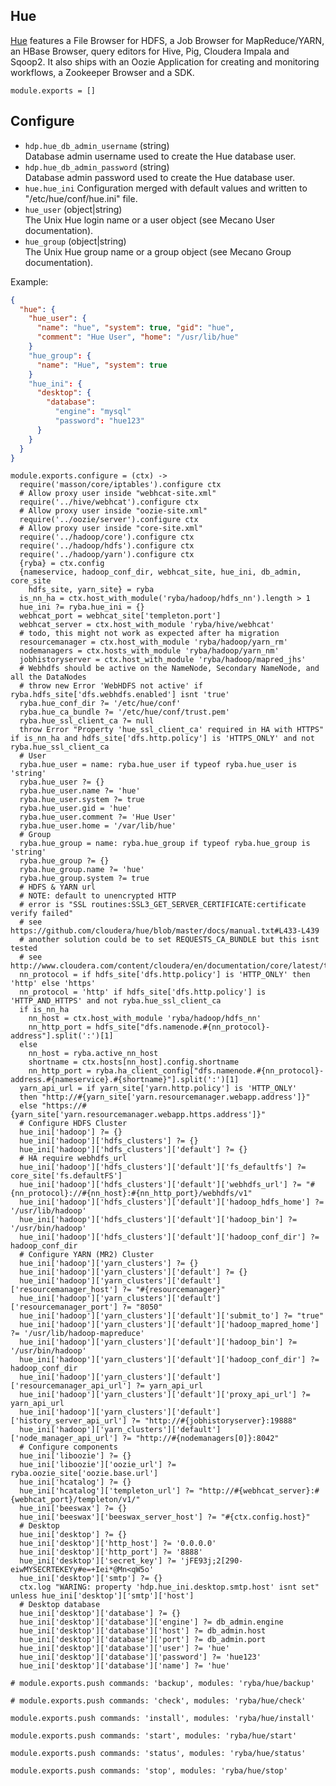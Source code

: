
## Hue

[Hue][home] features a File Browser for HDFS, a Job Browser for MapReduce/YARN,
an HBase Browser, query editors for Hive, Pig, Cloudera Impala and Sqoop2.
It also ships with an Oozie Application for creating and monitoring workflows,
a Zookeeper Browser and a SDK.

    module.exports = []

## Configure

*   `hdp.hue_db_admin_username` (string)   
    Database admin username used to create the Hue database user.  
*   `hdp.hue_db_admin_password` (string)   
    Database admin password used to create the Hue database user.   
*   `hue.hue_ini`
    Configuration merged with default values and written to "/etc/hue/conf/hue.ini" file.   
*   `hue_user` (object|string)   
    The Unix Hue login name or a user object (see Mecano User documentation).   
*   `hue_group` (object|string)   
    The Unix Hue group name or a group object (see Mecano Group documentation).   

Example:

```json
{
  "hue": {
    "hue_user": {
      "name": "hue", "system": true, "gid": "hue",
      "comment": "Hue User", "home": "/usr/lib/hue"
    }
    "hue_group": {
      "name": "Hue", "system": true
    }
    "hue_ini": {
      "desktop": {
        "database":
          "engine": "mysql"
          "password": "hue123"
      }
    }
  }
}
```

    module.exports.configure = (ctx) ->
      require('masson/core/iptables').configure ctx
      # Allow proxy user inside "webhcat-site.xml"
      require('../hive/webhcat').configure ctx
      # Allow proxy user inside "oozie-site.xml"
      require('../oozie/server').configure ctx
      # Allow proxy user inside "core-site.xml"
      require('../hadoop/core').configure ctx
      require('../hadoop/hdfs').configure ctx
      require('../hadoop/yarn').configure ctx
      {ryba} = ctx.config
      {nameservice, hadoop_conf_dir, webhcat_site, hue_ini, db_admin, core_site
        hdfs_site, yarn_site} = ryba
      is_nn_ha = ctx.host_with_module('ryba/hadoop/hdfs_nn').length > 1
      hue_ini ?= ryba.hue_ini = {}
      webhcat_port = webhcat_site['templeton.port']
      webhcat_server = ctx.host_with_module 'ryba/hive/webhcat'
      # todo, this might not work as expected after ha migration
      resourcemanager = ctx.host_with_module 'ryba/hadoop/yarn_rm'
      nodemanagers = ctx.hosts_with_module 'ryba/hadoop/yarn_nm'
      jobhistoryserver = ctx.host_with_module 'ryba/hadoop/mapred_jhs'
      # Webhdfs should be active on the NameNode, Secondary NameNode, and all the DataNodes
      # throw new Error 'WebHDFS not active' if ryba.hdfs_site['dfs.webhdfs.enabled'] isnt 'true'
      ryba.hue_conf_dir ?= '/etc/hue/conf'
      ryba.hue_ca_bundle ?= '/etc/hue/conf/trust.pem'
      ryba.hue_ssl_client_ca ?= null
      throw Error "Property 'hue_ssl_client_ca' required in HA with HTTPS" if is_nn_ha and hdfs_site['dfs.http.policy'] is 'HTTPS_ONLY' and not ryba.hue_ssl_client_ca
      # User
      ryba.hue_user = name: ryba.hue_user if typeof ryba.hue_user is 'string'
      ryba.hue_user ?= {}
      ryba.hue_user.name ?= 'hue'
      ryba.hue_user.system ?= true
      ryba.hue_user.gid = 'hue'
      ryba.hue_user.comment ?= 'Hue User'
      ryba.hue_user.home = '/var/lib/hue'
      # Group
      ryba.hue_group = name: ryba.hue_group if typeof ryba.hue_group is 'string'
      ryba.hue_group ?= {}
      ryba.hue_group.name ?= 'hue'
      ryba.hue_group.system ?= true
      # HDFS & YARN url
      # NOTE: default to unencrypted HTTP
      # error is "SSL routines:SSL3_GET_SERVER_CERTIFICATE:certificate verify failed"
      # see https://github.com/cloudera/hue/blob/master/docs/manual.txt#L433-L439
      # another solution could be to set REQUESTS_CA_BUNDLE but this isnt tested
      # see http://www.cloudera.com/content/cloudera/en/documentation/core/latest/topics/cm_sg_ssl_hue.html
      nn_protocol = if hdfs_site['dfs.http.policy'] is 'HTTP_ONLY' then 'http' else 'https'
      nn_protocol = 'http' if hdfs_site['dfs.http.policy'] is 'HTTP_AND_HTTPS' and not ryba.hue_ssl_client_ca
      if is_nn_ha
        nn_host = ctx.host_with_module 'ryba/hadoop/hdfs_nn'
        nn_http_port = hdfs_site["dfs.namenode.#{nn_protocol}-address"].split(':')[1]
      else
        nn_host = ryba.active_nn_host
        shortname = ctx.hosts[nn_host].config.shortname
        nn_http_port = ryba.ha_client_config["dfs.namenode.#{nn_protocol}-address.#{nameservice}.#{shortname}"].split(':')[1]
      yarn_api_url = if yarn_site['yarn.http.policy'] is 'HTTP_ONLY'
      then "http://#{yarn_site['yarn.resourcemanager.webapp.address']}"
      else "https://#{yarn_site['yarn.resourcemanager.webapp.https.address']}"
      # Configure HDFS Cluster
      hue_ini['hadoop'] ?= {}
      hue_ini['hadoop']['hdfs_clusters'] ?= {}
      hue_ini['hadoop']['hdfs_clusters']['default'] ?= {}
      # HA require webhdfs_url
      hue_ini['hadoop']['hdfs_clusters']['default']['fs_defaultfs'] ?= core_site['fs.defaultFS']
      hue_ini['hadoop']['hdfs_clusters']['default']['webhdfs_url'] ?= "#{nn_protocol}://#{nn_host}:#{nn_http_port}/webhdfs/v1"
      hue_ini['hadoop']['hdfs_clusters']['default']['hadoop_hdfs_home'] ?= '/usr/lib/hadoop'
      hue_ini['hadoop']['hdfs_clusters']['default']['hadoop_bin'] ?= '/usr/bin/hadoop'
      hue_ini['hadoop']['hdfs_clusters']['default']['hadoop_conf_dir'] ?= hadoop_conf_dir
      # Configure YARN (MR2) Cluster
      hue_ini['hadoop']['yarn_clusters'] ?= {}
      hue_ini['hadoop']['yarn_clusters']['default'] ?= {}
      hue_ini['hadoop']['yarn_clusters']['default']['resourcemanager_host'] ?= "#{resourcemanager}"
      hue_ini['hadoop']['yarn_clusters']['default']['resourcemanager_port'] ?= "8050"
      hue_ini['hadoop']['yarn_clusters']['default']['submit_to'] ?= "true"
      hue_ini['hadoop']['yarn_clusters']['default']['hadoop_mapred_home'] ?= '/usr/lib/hadoop-mapreduce'
      hue_ini['hadoop']['yarn_clusters']['default']['hadoop_bin'] ?= '/usr/bin/hadoop'
      hue_ini['hadoop']['yarn_clusters']['default']['hadoop_conf_dir'] ?= hadoop_conf_dir
      hue_ini['hadoop']['yarn_clusters']['default']['resourcemanager_api_url'] ?= yarn_api_url
      hue_ini['hadoop']['yarn_clusters']['default']['proxy_api_url'] ?= yarn_api_url
      hue_ini['hadoop']['yarn_clusters']['default']['history_server_api_url'] ?= "http://#{jobhistoryserver}:19888"
      hue_ini['hadoop']['yarn_clusters']['default']['node_manager_api_url'] ?= "http://#{nodemanagers[0]}:8042"
      # Configure components
      hue_ini['liboozie'] ?= {}
      hue_ini['liboozie']['oozie_url'] ?= ryba.oozie_site['oozie.base.url']
      hue_ini['hcatalog'] ?= {}
      hue_ini['hcatalog']['templeton_url'] ?= "http://#{webhcat_server}:#{webhcat_port}/templeton/v1/"
      hue_ini['beeswax'] ?= {}
      hue_ini['beeswax']['beeswax_server_host'] ?= "#{ctx.config.host}"
      # Desktop
      hue_ini['desktop'] ?= {}
      hue_ini['desktop']['http_host'] ?= '0.0.0.0'
      hue_ini['desktop']['http_port'] ?= '8888'
      hue_ini['desktop']['secret_key'] ?= 'jFE93j;2[290-eiwMYSECRTEKEYy#e=+Iei*@Mn<qW5o'
      hue_ini['desktop']['smtp'] ?= {}
      ctx.log "WARING: property 'hdp.hue_ini.desktop.smtp.host' isnt set" unless hue_ini['desktop']['smtp']['host']
      # Desktop database
      hue_ini['desktop']['database'] ?= {}
      hue_ini['desktop']['database']['engine'] ?= db_admin.engine
      hue_ini['desktop']['database']['host'] ?= db_admin.host
      hue_ini['desktop']['database']['port'] ?= db_admin.port
      hue_ini['desktop']['database']['user'] ?= 'hue'
      hue_ini['desktop']['database']['password'] ?= 'hue123'
      hue_ini['desktop']['database']['name'] ?= 'hue'

    # module.exports.push commands: 'backup', modules: 'ryba/hue/backup'

    # module.exports.push commands: 'check', modules: 'ryba/hue/check'

    module.exports.push commands: 'install', modules: 'ryba/hue/install'

    module.exports.push commands: 'start', modules: 'ryba/hue/start'

    module.exports.push commands: 'status', modules: 'ryba/hue/status'

    module.exports.push commands: 'stop', modules: 'ryba/hue/stop'

[home]: http://gethue.com


